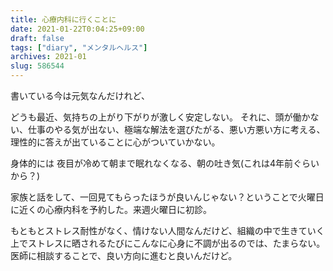 ```yaml
---
title: 心療内科に行くことに
date: 2021-01-22T0:04:25+09:00
draft: false
tags: ["diary", "メンタルヘルス"]
archives: 2021-01
slug: 586544
---
```

書いている今は元気なんだけれど、

どうも最近、気持ちの上がり下がりが激しく安定しない。
それに、頭が働かない、仕事のやる気が出ない、極端な解法を選びたがる、悪い方悪い方に考える、理性的に答えが出ていることに心がついていかない。

身体的には
夜目が冷めて朝まで眠れなくなる、朝の吐き気(これは4年前ぐらいから？) 

家族と話をして、一回見てもらったほうが良いんじゃない？ということで火曜日に近くの心療内科を予約した。来週火曜日に初診。

もともとストレス耐性がなく、情けない人間なんだけど、組織の中で生きていく上でストレスに晒されるたびにこんなに心身に不調が出るのでは、たまらない。医師に相談することで、良い方向に進むと良いんだけど。